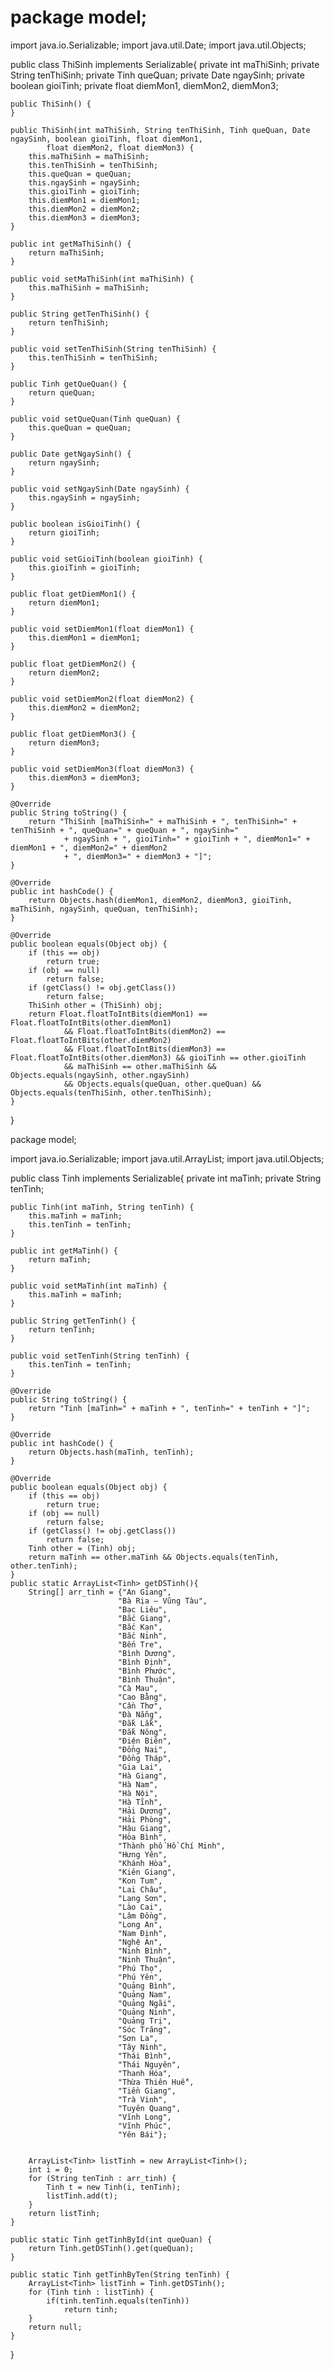 # package model;

import java.io.Serializable;
import java.util.Date;
import java.util.Objects;

public class ThiSinh implements Serializable{
	private int maThiSinh;
	private String tenThiSinh;
	private Tinh queQuan;
	private Date ngaySinh;
	private boolean gioiTinh;
	private float diemMon1, diemMon2, diemMon3;
	
	public ThiSinh() {
	}

	public ThiSinh(int maThiSinh, String tenThiSinh, Tinh queQuan, Date ngaySinh, boolean gioiTinh, float diemMon1,
			float diemMon2, float diemMon3) {
		this.maThiSinh = maThiSinh;
		this.tenThiSinh = tenThiSinh;
		this.queQuan = queQuan;
		this.ngaySinh = ngaySinh;
		this.gioiTinh = gioiTinh;
		this.diemMon1 = diemMon1;
		this.diemMon2 = diemMon2;
		this.diemMon3 = diemMon3;
	}

	public int getMaThiSinh() {
		return maThiSinh;
	}

	public void setMaThiSinh(int maThiSinh) {
		this.maThiSinh = maThiSinh;
	}

	public String getTenThiSinh() {
		return tenThiSinh;
	}

	public void setTenThiSinh(String tenThiSinh) {
		this.tenThiSinh = tenThiSinh;
	}

	public Tinh getQueQuan() {
		return queQuan;
	}

	public void setQueQuan(Tinh queQuan) {
		this.queQuan = queQuan;
	}

	public Date getNgaySinh() {
		return ngaySinh;
	}

	public void setNgaySinh(Date ngaySinh) {
		this.ngaySinh = ngaySinh;
	}

	public boolean isGioiTinh() {
		return gioiTinh;
	}

	public void setGioiTinh(boolean gioiTinh) {
		this.gioiTinh = gioiTinh;
	}

	public float getDiemMon1() {
		return diemMon1;
	}

	public void setDiemMon1(float diemMon1) {
		this.diemMon1 = diemMon1;
	}

	public float getDiemMon2() {
		return diemMon2;
	}

	public void setDiemMon2(float diemMon2) {
		this.diemMon2 = diemMon2;
	}

	public float getDiemMon3() {
		return diemMon3;
	}

	public void setDiemMon3(float diemMon3) {
		this.diemMon3 = diemMon3;
	}

	@Override
	public String toString() {
		return "ThiSinh [maThiSinh=" + maThiSinh + ", tenThiSinh=" + tenThiSinh + ", queQuan=" + queQuan + ", ngaySinh="
				+ ngaySinh + ", gioiTinh=" + gioiTinh + ", diemMon1=" + diemMon1 + ", diemMon2=" + diemMon2
				+ ", diemMon3=" + diemMon3 + "]";
	}

	@Override
	public int hashCode() {
		return Objects.hash(diemMon1, diemMon2, diemMon3, gioiTinh, maThiSinh, ngaySinh, queQuan, tenThiSinh);
	}

	@Override
	public boolean equals(Object obj) {
		if (this == obj)
			return true;
		if (obj == null)
			return false;
		if (getClass() != obj.getClass())
			return false;
		ThiSinh other = (ThiSinh) obj;
		return Float.floatToIntBits(diemMon1) == Float.floatToIntBits(other.diemMon1)
				&& Float.floatToIntBits(diemMon2) == Float.floatToIntBits(other.diemMon2)
				&& Float.floatToIntBits(diemMon3) == Float.floatToIntBits(other.diemMon3) && gioiTinh == other.gioiTinh
				&& maThiSinh == other.maThiSinh && Objects.equals(ngaySinh, other.ngaySinh)
				&& Objects.equals(queQuan, other.queQuan) && Objects.equals(tenThiSinh, other.tenThiSinh);
	}
	
}


package model;

import java.io.Serializable;
import java.util.ArrayList;
import java.util.Objects;

public class Tinh implements Serializable{
	private int maTinh;
	private String tenTinh;
	
	public Tinh(int maTinh, String tenTinh) {
		this.maTinh = maTinh;
		this.tenTinh = tenTinh;
	}

	public int getMaTinh() {
		return maTinh;
	}

	public void setMaTinh(int maTinh) {
		this.maTinh = maTinh;
	}

	public String getTenTinh() {
		return tenTinh;
	}

	public void setTenTinh(String tenTinh) {
		this.tenTinh = tenTinh;
	}

	@Override
	public String toString() {
		return "Tinh [maTinh=" + maTinh + ", tenTinh=" + tenTinh + "]";
	}

	@Override
	public int hashCode() {
		return Objects.hash(maTinh, tenTinh);
	}

	@Override
	public boolean equals(Object obj) {
		if (this == obj)
			return true;
		if (obj == null)
			return false;
		if (getClass() != obj.getClass())
			return false;
		Tinh other = (Tinh) obj;
		return maTinh == other.maTinh && Objects.equals(tenTinh, other.tenTinh);
	}
	public static ArrayList<Tinh> getDSTinh(){
		String[] arr_tinh = {"An Giang",
							"Bà Rịa – Vũng Tàu",
							"Bạc Liêu",
							"Bắc Giang",
							"Bắc Kạn",
							"Bắc Ninh",
							"Bến Tre",
							"Bình Dương",
							"Bình Định",
							"Bình Phước",
							"Bình Thuận",
							"Cà Mau",
							"Cao Bằng",
							"Cần Thơ",
							"Đà Nẵng",
							"Đắk Lắk",
							"Đắk Nông",
							"Điện Biên",
							"Đồng Nai",
							"Đồng Tháp",
							"Gia Lai",
							"Hà Giang",
							"Hà Nam",
							"Hà Nội",
							"Hà Tĩnh",
							"Hải Dương",
							"Hải Phòng",
							"Hậu Giang",
							"Hòa Bình",
							"Thành phố Hồ Chí Minh",
							"Hưng Yên",
							"Khánh Hòa",
							"Kiên Giang",
							"Kon Tum",
							"Lai Châu",
							"Lạng Sơn",
							"Lào Cai",
							"Lâm Đồng",
							"Long An",
							"Nam Định",
							"Nghệ An",
							"Ninh Bình",
							"Ninh Thuận",
							"Phú Thọ",
							"Phú Yên",
							"Quảng Bình",
							"Quảng Nam",
							"Quảng Ngãi",
							"Quảng Ninh",
							"Quảng Trị",
							"Sóc Trăng",
							"Sơn La",
							"Tây Ninh",
							"Thái Bình",
							"Thái Nguyên",
							"Thanh Hóa",
							"Thừa Thiên Huế",
							"Tiền Giang",
							"Trà Vinh",
							"Tuyên Quang",
							"Vĩnh Long",
							"Vĩnh Phúc",
							"Yên Bái"};
		

		ArrayList<Tinh> listTinh = new ArrayList<Tinh>();
		int i = 0;
		for (String tenTinh : arr_tinh) {
			Tinh t = new Tinh(i, tenTinh);
			listTinh.add(t);
		}
		return listTinh;
	}

	public static Tinh getTinhById(int queQuan) {
		return Tinh.getDSTinh().get(queQuan);
	}

	public static Tinh getTinhByTen(String tenTinh) {
		ArrayList<Tinh> listTinh = Tinh.getDSTinh();
		for (Tinh tinh : listTinh) {
			if(tinh.tenTinh.equals(tenTinh))
				return tinh;
		}
		return null;
	}
}
